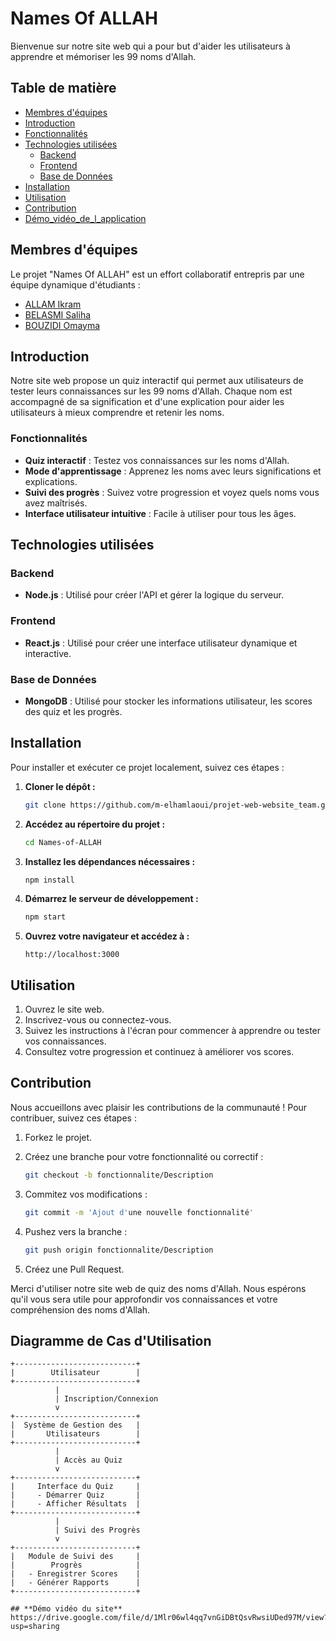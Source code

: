  # Names Of ALLAH
Bienvenue sur notre site web qui a pour but d'aider les utilisateurs à apprendre et mémoriser les 99 noms d'Allah.
## Table de matière
* [Membres d'équipes](#Membres-d'équipes)
* [Introduction](#introduction)
* [Fonctionnalités](#fonctionnalités)
* [Technologies utilisées](#technologies-utilisées)
  * [Backend](#backend)
  * [Frontend](#frontend)
  * [Base de Données](#base-de-données)
* [Installation](#installation)
* [Utilisation](#utilisation)
* [Contribution](#contribution)
* [Démo_vidéo_de_l_application](#Démo_vidéo_de_l_application)


## Membres d'équipes
Le projet "Names Of ALLAH" est un effort collaboratif entrepris par une équipe dynamique d'étudiants :
- [ALLAM Ikram](https://github.com/ikramal1)
- [BELASMI Saliha](https://github.com/salihabelasmi)
- [BOUZIDI Omayma](https://github.com/omaymabouzidi1s)
## Introduction

Notre site web propose un quiz interactif qui permet aux utilisateurs de tester leurs connaissances sur les 99 noms d'Allah. Chaque nom est accompagné de sa signification et d'une explication pour aider les utilisateurs à mieux comprendre et retenir les noms.

### Fonctionnalités


- **Quiz interactif** : Testez vos connaissances sur les noms d'Allah.
- **Mode d'apprentissage** : Apprenez les noms avec leurs significations et explications.
- **Suivi des progrès** : Suivez votre progression et voyez quels noms vous avez maîtrisés.
- **Interface utilisateur intuitive** : Facile à utiliser pour tous les âges.

## Technologies utilisées
### Backend

- **Node.js** : Utilisé pour créer l'API et gérer la logique du serveur.

### Frontend

- **React.js** : Utilisé pour créer une interface utilisateur dynamique et interactive.

### Base de Données

- **MongoDB** : Utilisé pour stocker les informations utilisateur, les scores des quiz et les progrès.


## Installation

Pour installer et exécuter ce projet localement, suivez ces étapes :

1. **Cloner le dépôt :**
    ```bash
    git clone https://github.com/m-elhamlaoui/projet-web-website_team.git
    ```

2. **Accédez au répertoire du projet :**
    ```bash
    cd Names-of-ALLAH
    ```

3. **Installez les dépendances nécessaires :**
    ```bash
    npm install
    ```

4. **Démarrez le serveur de développement :**
    ```bash
    npm start
    ```

5. **Ouvrez votre navigateur et accédez à :**
    ```
    http://localhost:3000
    ```

## Utilisation

1. Ouvrez le site web.
2. Inscrivez-vous ou connectez-vous.
3. Suivez les instructions à l'écran pour commencer à apprendre ou tester vos connaissances.
4. Consultez votre progression et continuez à améliorer vos scores.

## Contribution

Nous accueillons avec plaisir les contributions de la communauté ! Pour contribuer, suivez ces étapes :

1. Forkez le projet.
2. Créez une branche pour votre fonctionnalité ou correctif :
    ```bash
    git checkout -b fonctionnalite/Description
    ```

3. Commitez vos modifications :
    ```bash
    git commit -m 'Ajout d'une nouvelle fonctionnalité'
    ```

4. Pushez vers la branche :
    ```bash
    git push origin fonctionnalite/Description
    ```

5. Créez une Pull Request.

Merci d'utiliser notre site web de quiz des noms d'Allah. Nous espérons qu'il vous sera utile pour approfondir vos connaissances et votre compréhension des noms d'Allah.

## Diagramme de Cas d'Utilisation

```plaintext
+---------------------------+
|        Utilisateur        |
+---------------------------+
          |
          | Inscription/Connexion
          v
+---------------------------+
|  Système de Gestion des   |
|       Utilisateurs        |
+---------------------------+
          |
          | Accès au Quiz
          v
+---------------------------+
|     Interface du Quiz     |
|     - Démarrer Quiz       |
|     - Afficher Résultats  |
+---------------------------+
          |
          | Suivi des Progrès
          v
+---------------------------+
|   Module de Suivi des     |
|        Progrès            |
|   - Enregistrer Scores    |
|   - Générer Rapports      |
+---------------------------+

## **Démo vidéo du site**
https://drive.google.com/file/d/1Mlr06wl4qq7vnGiDBtQsvRwsiUDed97M/view?usp=sharing
